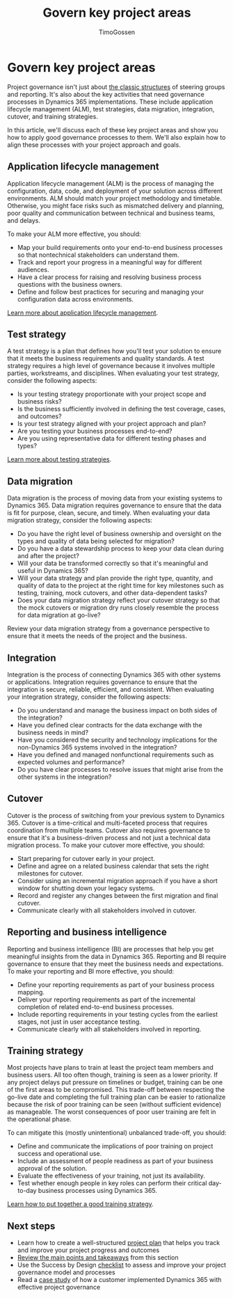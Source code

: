 ﻿---
title: Govern key project areas
description: Learn how to apply good governance processes to key project areas of Dynamics 365 implementations, such as application lifecycle management, test strategies, data migration, integration, cutover, and training strategies.
author: TimoGossen
ms.author: timogoss
ms.date: 01/23/2024
ms.topic: conceptual
ms.custom:
  - ai-seo-date: 01/23/2024
  - ai-gen-docs-bap
  - ai-gen-title
  - ai-gen-desc
content_well_notification: AI-contribution
---

# Govern key project areas

Project governance isn't just about [the classic structures](project-governance-classic-structures.md) of steering groups and reporting. It's also about the key activities that need governance processes in Dynamics 365 implementations. These include application lifecycle management (ALM), test strategies, data migration, integration, cutover, and training strategies.

In this article, we'll discuss each of these key project areas and show you how to apply good governance processes to them. We'll also explain how to align these processes with your project approach and goals.

## Application lifecycle management

Application lifecycle management (ALM) is the process of managing the configuration, data, code, and deployment of your solution across different environments. ALM should match your project methodology and timetable. Otherwise, you might face risks such as mismatched delivery and planning, poor quality and communication between technical and business teams, and delays.

To make your ALM more effective, you should:

- Map your build requirements onto your end-to-end business processes so that nontechnical stakeholders can understand them.
- Track and report your progress in a meaningful way for different audiences.
- Have a clear process for raising and resolving business process questions with the business owners.
- Define and follow best practices for securing and managing your configuration data across environments.

[Learn more about application lifecycle management](application-lifecycle-management.md).

## Test strategy

A test strategy is a plan that defines how you'll test your solution to ensure that it meets the business requirements and quality standards. A test strategy requires a high level of governance because it involves multiple parties, workstreams,
and disciplines. When evaluating your test strategy, consider the following aspects:

- Is your testing strategy proportionate with your project scope and business risks?
- Is the business sufficiently involved in defining the test coverage, cases, and outcomes?
- Is your test strategy aligned with your project approach and plan?
- Are you testing your business processes end-to-end?
- Are you using representative data for different testing phases and types?

[Learn more about testing strategies](testing-strategy.md).

## Data migration

Data migration is the process of moving data from your existing systems to Dynamics 365. Data migration requires governance to ensure that the data is fit for purpose, clean, secure, and timely. When evaluating your data migration strategy, consider the following aspects:

- Do you have the right level of business ownership and oversight on the types and quality of data being selected for migration?
- Do you have a data stewardship process to keep your data clean during and after the project?
- Will your data be transformed correctly so that it's meaningful and useful in Dynamics 365?
- Will your data strategy and plan provide the right type, quantity, and quality of data to the project at the right time for key milestones such as testing, training, mock cutovers, and other data-dependent tasks?
- Does your data migration strategy reflect your cutover strategy so that the mock cutovers or migration dry runs closely resemble the process for data migration at go-live?

Review your data migration strategy from a governance perspective to ensure that it meets the needs of the project and the business.

## Integration

Integration is the process of connecting Dynamics 365 with other systems or applications. Integration requires governance to ensure that the integration is secure, reliable, efficient, and consistent. When evaluating your integration strategy, consider the following aspects:

- Do you understand and manage the business impact on both sides of the integration?
- Have you defined clear contracts for the data exchange with the business needs in mind?
- Have you considered the security and technology implications for the non-Dynamics 365 systems involved in the integration?
- Have you defined and managed nonfunctional requirements such as expected volumes and performance?
- Do you have clear processes to resolve issues that might arise from the other systems in the integration?

## Cutover

Cutover is the process of switching from your previous system to Dynamics 365. Cutover is a time-critical and multi-faceted process that requires coordination from multiple teams. Cutover also requires governance to ensure that it's a business-driven process and not just a technical data migration process. To make your cutover more effective, you should:

- Start preparing for cutover early in your project.
- Define and agree on a related business calendar that sets the right milestones for cutover.
- Consider using an incremental migration approach if you have a short window for shutting down your legacy systems.
- Record and register any changes between the first migration and final cutover.
- Communicate clearly with all stakeholders involved in cutover.

## Reporting and business intelligence

Reporting and business intelligence (BI) are processes that help you get meaningful insights from the data in Dynamics 365. Reporting and BI require governance to ensure that they meet the business needs and expectations. To make your reporting and BI more effective, you should:

- Define your reporting requirements as part of your business process mapping.
- Deliver your reporting requirements as part of the incremental completion of related end-to-end business processes.
- Include reporting requirements in your testing cycles from the earliest stages, not just in user acceptance testing.
- Communicate clearly with all stakeholders involved in reporting.

## Training strategy

Most projects have plans to train at least the project team members and business users. All too often though, training is seen as a lower priority. If any project delays put pressure on timelines or budget, training can be one of the first areas to be compromised. This trade-off between respecting the go-live date and completing the full training plan can be easier to rationalize because the risk of poor training can be seen (without sufficient evidence) as manageable. The worst consequences of poor user training are felt in the operational phase.

To can mitigate this (mostly unintentional) unbalanced trade-off, you should:

- Define and communicate the implications of poor training on project success and operational use.
- Include an assessment of people readiness as part of your business approval of the solution.
- Evaluate the effectiveness of your training, not just its availability.
- Test whether enough people in key roles can perform their critical day-to-day business processes using Dynamics 365.

[Learn how to put together a good training strategy](training-strategy.md).

## Next steps

- Learn how to create a well-structured [project plan](project-governance-project-plan.md) that helps you track and improve your project progress and outcomes
- [Review the main points and takeaways](project-governance-conclusion.md) from this section
- Use the Success by Design [checklist](project-governance-checklist.md) to assess and improve your project governance model
and processes
- Read a [case study](project-governance-case-study.md) of how a customer implemented Dynamics 365 with effective project governance
